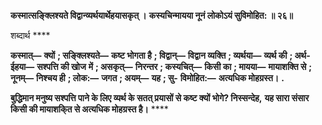 **कस्मात्सङ्क्लिश्यते विद्वान्व्यर्थयार्थेहयासकृत् ।** **कस्यचिन्मायया नूनं लोकोऽयं सुविमोहित: ॥ २६॥** 

शब्दार्थ **** 

**कस्मात्—** **क्यों** **; सङ्क्लिश्यते—** **कष्ट भोगता है** **; विद्वान्—** **विद्वान व्यक्ति** **; व्यर्थया—** **व्यर्थ की** **; अर्थ-ईहया—** **सश्पत्ति की खोज** **में** **; असकृत्—** **निरन्तर** **; कस्यचित्—** **किसी का** **; मायया—** **मायाशक्ति से** **; नूनम्—** **निश्चय ही** **; लोक:—** **जगत** **; अयम्—** **यह** **; सु-** **विमोहित:—** **अत्यधिक मोहग्रस्त।** **.** 

**बुद्धिमान मनुष्य सश्पत्ति पाने के लिए व्यर्थ के सतत् प्रयासों से कष्ट क्यों भोगे? निस्सन्देह,** **यह सारा संसार किसी की मायाशकि्त से अत्यधिक मोहग्रस्त है।** **** 